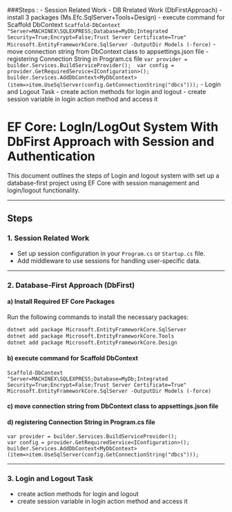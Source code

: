 ###Steps :
	- Session Related Work
	- DB Rrelated Work (DbFirstApproach)
		- install 3 packages (Ms.Efc.SqlServer+Tools+Design)
		- execute command for Scaffold DbContext 
			```
			Scaffold-DbContext "Server=MACHINEX\SQLEXPRESS;Database=MyDb;Integrated Security=True;Encrypt=False;Trust Server Certificate=True" Microsoft.EntityFrameworkCore.SqlServer -OutputDir Models (-force)
			```
		- move connection string from DbContext class to appsettings.json file
		- registering Connection String in Program.cs file
			```
			var provider = builder.Services.BuildServiceProvider(); 
			var config = provider.GetRequiredService<IConfiguration>();
			builder.Services.AddDbContext<MyDbContext>(item=>item.UseSqlServer(config.GetConnectionString("dbcs")));
			```
	- Login and Logout Task
		- create action methods for login and logout
		- create session variable in login action method and access it




# EF Core: LogIn/LogOut System With DbFirst Approach with Session and Authentication

This document outlines the steps of Login and logout system with set up a database-first project using EF Core with session management and login/logout functionality.

---

## Steps

### 1. **Session Related Work**
   - Set up session configuration in your `Program.cs` or `Startup.cs` file.
   - Add middleware to use sessions for handling user-specific data.

---

### 2. **Database-First Approach (DbFirst)**

#### a) Install Required EF Core Packages
Run the following commands to install the necessary packages:
```bash
dotnet add package Microsoft.EntityFrameworkCore.SqlServer
dotnet add package Microsoft.EntityFrameworkCore.Tools
dotnet add package Microsoft.EntityFrameworkCore.Design
```
#### b) execute command for Scaffold DbContext 
```
Scaffold-DbContext "Server=MACHINEX\SQLEXPRESS;Database=MyDb;Integrated Security=True;Encrypt=False;Trust Server Certificate=True" Microsoft.EntityFrameworkCore.SqlServer -OutputDir Models (-force)
```
#### c) move connection string from DbContext class to appsettings.json file
#### d) registering Connection String in Program.cs file
```
var provider = builder.Services.BuildServiceProvider(); 
var config = provider.GetRequiredService<IConfiguration>();
builder.Services.AddDbContext<MyDbContext>(item=>item.UseSqlServer(config.GetConnectionString("dbcs")));
```
---
### 3. **Login and Logout Task**
- create action methods for login and logout
- create session variable in login action method and access it
